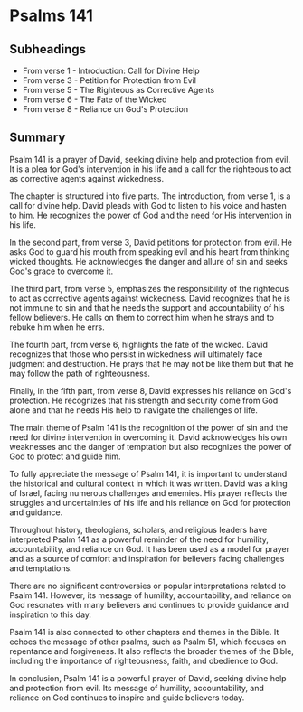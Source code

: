 # Psalms 141

## Subheadings

* From verse 1 - Introduction: Call for Divine Help
* From verse 3 - Petition for Protection from Evil
* From verse 5 - The Righteous as Corrective Agents
* From verse 6 - The Fate of the Wicked
* From verse 8 - Reliance on God's Protection

## Summary

Psalm 141 is a prayer of David, seeking divine help and protection from evil. It is a plea for God's intervention in his life and a call for the righteous to act as corrective agents against wickedness.

The chapter is structured into five parts. The introduction, from verse 1, is a call for divine help. David pleads with God to listen to his voice and hasten to him. He recognizes the power of God and the need for His intervention in his life.

In the second part, from verse 3, David petitions for protection from evil. He asks God to guard his mouth from speaking evil and his heart from thinking wicked thoughts. He acknowledges the danger and allure of sin and seeks God's grace to overcome it.

The third part, from verse 5, emphasizes the responsibility of the righteous to act as corrective agents against wickedness. David recognizes that he is not immune to sin and that he needs the support and accountability of his fellow believers. He calls on them to correct him when he strays and to rebuke him when he errs.

The fourth part, from verse 6, highlights the fate of the wicked. David recognizes that those who persist in wickedness will ultimately face judgment and destruction. He prays that he may not be like them but that he may follow the path of righteousness.

Finally, in the fifth part, from verse 8, David expresses his reliance on God's protection. He recognizes that his strength and security come from God alone and that he needs His help to navigate the challenges of life.

The main theme of Psalm 141 is the recognition of the power of sin and the need for divine intervention in overcoming it. David acknowledges his own weaknesses and the danger of temptation but also recognizes the power of God to protect and guide him.

To fully appreciate the message of Psalm 141, it is important to understand the historical and cultural context in which it was written. David was a king of Israel, facing numerous challenges and enemies. His prayer reflects the struggles and uncertainties of his life and his reliance on God for protection and guidance.

Throughout history, theologians, scholars, and religious leaders have interpreted Psalm 141 as a powerful reminder of the need for humility, accountability, and reliance on God. It has been used as a model for prayer and as a source of comfort and inspiration for believers facing challenges and temptations.

There are no significant controversies or popular interpretations related to Psalm 141. However, its message of humility, accountability, and reliance on God resonates with many believers and continues to provide guidance and inspiration to this day.

Psalm 141 is also connected to other chapters and themes in the Bible. It echoes the message of other psalms, such as Psalm 51, which focuses on repentance and forgiveness. It also reflects the broader themes of the Bible, including the importance of righteousness, faith, and obedience to God.

In conclusion, Psalm 141 is a powerful prayer of David, seeking divine help and protection from evil. Its message of humility, accountability, and reliance on God continues to inspire and guide believers today.